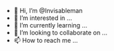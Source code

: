 - 👋 Hi, I’m @Invisableman
- 👀 I’m interested in ...
- 🌱 I’m currently learning ...
- 💞️ I’m looking to collaborate on ...
- 📫 How to reach me ...

<!---
Invisableman/Invisableman is a ✨ special ✨ repository because its `README.md` (this file) appears on your GitHub profile.
You can click the Preview link to take a look at your changes.
--->
